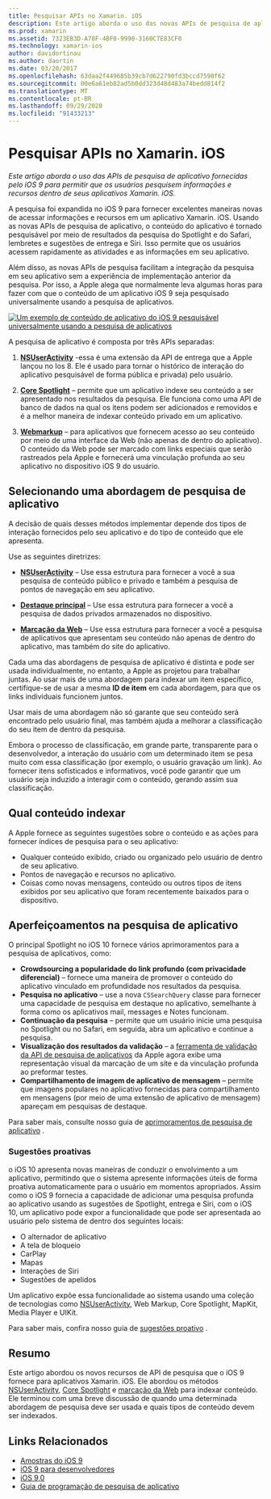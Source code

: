 ```yaml
---
title: Pesquisar APIs no Xamarin. iOS
description: Este artigo aborda o uso das novas APIs de pesquisa de aplicativo fornecidas pelo iOS 9 para permitir que os usuários pesquisem informações e recursos dentro de seus aplicativos Xamarin. iOS.
ms.prod: xamarin
ms.assetid: 7323EB3D-A78F-4BF0-9990-3160C7E83CF0
ms.technology: xamarin-ios
author: davidortinau
ms.author: daortin
ms.date: 03/20/2017
ms.openlocfilehash: 63daa2f449685b39cb7d622790fd3bccd7590f62
ms.sourcegitcommit: 00e6a61eb82ad5b0dd323d48d483a74bedd814f2
ms.translationtype: MT
ms.contentlocale: pt-BR
ms.lasthandoff: 09/29/2020
ms.locfileid: "91433213"
---
```

# <a name="search-apis-in-xamarinios"></a>Pesquisar APIs no Xamarin. iOS

_Este artigo aborda o uso das APIs de pesquisa de aplicativo fornecidas pelo iOS 9 para permitir que os usuários pesquisem informações e recursos dentro de seus aplicativos Xamarin. iOS._

A pesquisa foi expandida no iOS 9 para fornecer excelentes maneiras novas de acessar informações e recursos em um aplicativo Xamarin. iOS. Usando as novas APIs de pesquisa de aplicativo, o conteúdo do aplicativo é tornado pesquisável por meio de resultados da pesquisa do Spotlight e do Safari, lembretes e sugestões de entrega e Siri. Isso permite que os usuários acessem rapidamente as atividades e as informações em seu aplicativo.

Além disso, as novas APIs de pesquisa facilitam a integração da pesquisa em seu aplicativo sem a experiência de implementação anterior da pesquisa. Por isso, a Apple alega que normalmente leva algumas horas para fazer com que o conteúdo de um aplicativo iOS 9 seja pesquisado universalmente usando a pesquisa de aplicativos.

[![Um exemplo de conteúdo de aplicativo do iOS 9 pesquisável universalmente usando a pesquisa de aplicativos](images/intro01.png)](images/intro01.png#lightbox)

A pesquisa de aplicativo é composta por três APIs separadas:

1. [**NSUserActivity**](nsuseractivity.md) -essa é uma extensão da API de entrega que a Apple lançou no Ios 8. Ele é usado para tornar o histórico de interação do aplicativo pesquisável de forma pública e privada) pelo usuário.

2. [**Core Spotlight**](corespotlight.md) – permite que um aplicativo indexe seu conteúdo a ser apresentado nos resultados da pesquisa. Ele funciona como uma API de banco de dados na qual os itens podem ser adicionados e removidos e é a melhor maneira de indexar conteúdo privado em um aplicativo.

3. [**Webmarkup**](web-markup.md) – para aplicativos que fornecem acesso ao seu conteúdo por meio de uma interface da Web (não apenas de dentro do aplicativo). O conteúdo da Web pode ser marcado com links especiais que serão rastreados pela Apple e fornecerá uma vinculação profunda ao seu aplicativo no dispositivo iOS 9 do usuário.

## <a name="selecting-an-app-search-approach"></a>Selecionando uma abordagem de pesquisa de aplicativo

A decisão de quais desses métodos implementar depende dos tipos de interação fornecidos pelo seu aplicativo e do tipo de conteúdo que ele apresenta.

Use as seguintes diretrizes:

- [**NSUserActivity**](nsuseractivity.md) – Use essa estrutura para fornecer a você a sua pesquisa de conteúdo público e privado e também a pesquisa de pontos de navegação em seu aplicativo.

- [**Destaque principal**](corespotlight.md) – Use essa estrutura para fornecer a você a pesquisa de dados privados armazenados no dispositivo.

- [**Marcação da Web**](web-markup.md) – Use essa estrutura para fornecer a você a pesquisa de aplicativos que apresentam seu conteúdo não apenas de dentro do aplicativo, mas também do site do aplicativo.

Cada uma das abordagens de pesquisa de aplicativo é distinta e pode ser usada individualmente, no entanto, a Apple as projetou para trabalhar juntas. Ao usar mais de uma abordagem para indexar um item específico, certifique-se de usar a mesma **ID de item** em cada abordagem, para que os links individuais funcionem juntos.

Usar mais de uma abordagem não só garante que seu conteúdo será encontrado pelo usuário final, mas também ajuda a melhorar a classificação do seu item de dentro da pesquisa.

Embora o processo de classificação, em grande parte, transparente para o desenvolvedor, a interação do usuário com um determinado item se pesa muito com essa classificação (por exemplo, o usuário gravação um link).
Ao fornecer itens sofisticados e informativos, você pode garantir que um usuário seja induzido a interagir com o conteúdo, gerando assim sua classificação.

## <a name="what-content-to-index"></a>Qual conteúdo indexar

A Apple fornece as seguintes sugestões sobre o conteúdo e as ações para fornecer índices de pesquisa para o seu aplicativo:

- Qualquer conteúdo exibido, criado ou organizado pelo usuário de dentro de seu aplicativo.
- Pontos de navegação e recursos no aplicativo.
- Coisas como novas mensagens, conteúdo ou outros tipos de itens exibidos por seu aplicativo que foram recentemente baixados para o dispositivo.

## <a name="app-search-enhancements"></a>Aperfeiçoamentos na pesquisa de aplicativo

O principal Spotlight no iOS 10 fornece vários aprimoramentos para a pesquisa de aplicativos, como:

- **Crowdsourcing a popularidade do link profundo (com privacidade diferencial)** – fornece uma maneira de promover o conteúdo do aplicativo vinculado em profundidade nos resultados da pesquisa.
- **Pesquisa no aplicativo** – use a nova `CSSearchQuery` classe para fornecer uma capacidade de pesquisa em destaque no aplicativo, semelhante à forma como os aplicativos mail, messages e Notes funcionam.
- **Continuação da pesquisa** – permite que um usuário inicie uma pesquisa no Spotlight ou no Safari, em seguida, abra um aplicativo e continue a pesquisa.
- **Visualização dos resultados da validação** – a [ferramenta de validação da API de pesquisa de aplicativos](https://search.developer.apple.com/appsearch-validation-tool) da Apple agora exibe uma representação visual da marcação de um site e da vinculação profunda ao preformar testes.
- **Compartilhamento de imagem de aplicativo de mensagem** – permite que imagens populares no aplicativo fornecidas para compartilhamento em mensagens (por meio de uma extensão de aplicativo de mensagem) apareçam em pesquisas de destaque.

Para saber mais, consulte nosso guia de [aprimoramentos de pesquisa de aplicativo](~/ios/platform/search/app-search-enhancements.md) .

### <a name="proactive-suggestions"></a>Sugestões proativas

o iOS 10 apresenta novas maneiras de conduzir o envolvimento a um aplicativo, permitindo que o sistema apresente informações úteis de forma proativa automaticamente para o usuário em momentos apropriados. Assim como o iOS 9 fornecia a capacidade de adicionar uma pesquisa profunda ao aplicativo usando as sugestões de Spotlight, entrega e Siri, com o iOS 10, um aplicativo pode expor a funcionalidade que pode ser apresentada ao usuário pelo sistema de dentro dos seguintes locais:

- O alternador de aplicativo
- A tela de bloqueio
- CarPlay
- Mapas
- Interações de Siri
- Sugestões de apelidos 

Um aplicativo expõe essa funcionalidade ao sistema usando uma coleção de tecnologias como [NSUserActivity](xref:Foundation.NSUserActivity), Web Markup, Core Spotlight, MapKit, Media Player e UIKit.

Para saber mais, confira nosso guia de [sugestões proativo](~/ios/platform/search/proactive-suggestions.md) .

## <a name="summary"></a>Resumo

Este artigo abordou os novos recursos de API de pesquisa que o iOS 9 fornece para aplicativos Xamarin. iOS. Ele abordou os métodos [NSUserActivity](nsuseractivity.md), [Core Spotlight](corespotlight.md) e [marcação da Web](web-markup.md) para indexar conteúdo. Ele terminou com uma breve discussão de quando uma determinada abordagem de pesquisa deve ser usada e quais tipos de conteúdo devem ser indexados.

## <a name="related-links"></a>Links Relacionados

- [Amostras do iOS 9](/samples/browse/?products=xamarin&term=Xamarin.iOS%2biOS9)
- [iOS 9 para desenvolvedores](https://developer.apple.com/ios/pre-release/)
- [iOS 9,0](https://developer.apple.com/library/prerelease/ios/releasenotes/General/WhatsNewIniOS/Articles/iOS9.html)
- [Guia de programação de pesquisa de aplicativo](https://developer.apple.com/library/prerelease/ios/documentation/General/Conceptual/AppSearch/index.html#//apple_ref/doc/uid/TP40016308)